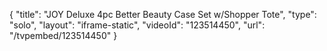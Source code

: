 {
    "title": "JOY Deluxe 4pc Better Beauty Case Set w\/Shopper Tote",
    "type": "solo",
    "layout": "iframe-static",
    "videoId": "123514450",
    "url": "\/tvpembed\/123514450"
}